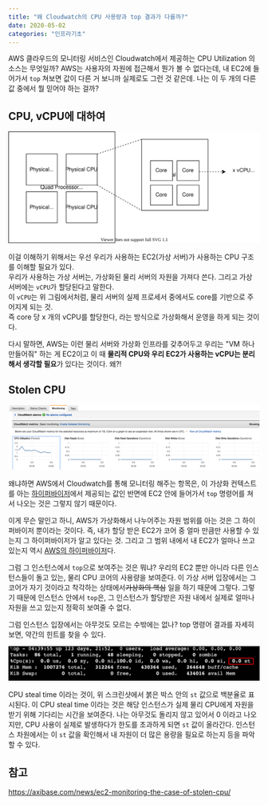 ```yaml
---
title: "왜 Cloudwatch의 CPU 사용량과 top 결과가 다를까?"
date: 2020-05-02
categories: "인프라기초"
---
```


AWS 클라우드의 모니터링 서비스인 Cloudwatch에서 제공하는 CPU Utilization 의 소스는 무엇일까? AWS는 사용자의 자원에 접근해서 뭔가 볼 수 없다는데, 내 EC2에 들어가서 `top` 쳐보면 값이 다른 거 보니까 실제로도 그런 것 같은데. 나는 이 두 개의 다른 값 중에서 뭘 믿어야 하는 걸까?

## CPU, vCPU에 대하여

![CPU 가상화](/assets/images/2020-05-02/cpu.svg)



이걸 이해하기 위해서는 우선 우리가 사용하는 EC2(가상 서버)가 사용하는 CPU 구조를 이해할 필요가 있다.  
우리가 사용하는 가상 서버는, 가상화된 물리 서버의 자원을 가져다 쓴다. 그리고 가상 서버에는 `vCPU`가 할당된다고 말한다.  
이 `vCPU`는 위 그림에서처럼, 물리 서버의 실제 프로세서 중에서도 core를 기반으로 주어지게 되는 것.  
즉 core 당 x 개의 vCPU를 할당한다, 라는 방식으로 가상화해서 운영을 하게 되는 것이다.

다시 말하면, AWS는 이런 물리 서버와 가상화 인프라를 갖추어두고 우리는 "VM 하나 만들어줘" 하는 게 EC2이고
이 때 **물리적 CPU와 우리 EC2가 사용하는 vCPU는 분리해서 생각할 필요**가 있다는 것이다.
왜?! 

## Stolen CPU

![EC2의 기본 모니터링](/assets/images/2020-05-02/ec2-monitoring.png)


왜냐하면 AWS에서 Cloudwatch를 통해 모니터링 해주는 항목은, 이 가상화 컨텍스트를 아는 [하이퍼바이저](https://ko.wikipedia.org/wiki/%ED%95%98%EC%9D%B4%ED%8D%BC%EB%B0%94%EC%9D%B4%EC%A0%80)에서 제공되는 값인 반면에 EC2 안에 들어가서 `top` 명령어를 쳐서 나오는 것은 그렇지 않기 때문이다.  

이게 무슨 말인고 하니, AWS가 가상화해서 나누어주는 자원 범위를 아는 것은 그 하이퍼바이저 뿐이라는 것이다. 즉, 내가 할당 받은 EC2가 코어 중 얼마 만큼만 사용할 수 있는지 그 하이퍼바이저가 알고 있다는 것. 그리고 그 범위 내에서 내 EC2가 얼마나 쓰고 있는지 역시 [AWS의 하이퍼바이저](https://aws.amazon.com/ko/ec2/nitro/)다.

그럼 그 인스턴스에서 `top`으로 보여주는 것은 뭐냐? 우리의 EC2 뿐만 아니라 다른 인스턴스들이 돌고 있는, 물리 CPU 코어의 사용량을 보여준다. 이 가상 서버 입장에서는 그 코어가 자기 것이라고 착각하는 상태에서~~가상화의 핵심~~ 일을 하기 때문에 그렇다. 그렇기 때문에 인스턴스 안에서 `top`은, 그 인스턴스가 할당받은 자원 내에서 실제로 얼마나 자원을 쓰고 있는지 정확히 보여줄 수 없다.

그럼 인스턴스 입장에서는 아무것도 모르는 수밖에는 없나? top 명령어 결과를 자세히 보면, 약간의 힌트를 찾을 수 있다.


![Stolen CPU](/assets/images/2020-05-02/stolen-cpu.png)


CPU steal time 이라는 것이, 위 스크린샷에서 붉은 박스 안의 `st` 값으로 백분율로 표시된다. 이 CPU steal time 이라는 것은 해당 인스턴스가 실제 물리 CPU에게 자원을 받기 위해 기다리는 시간을 보여준다. 나는 아무것도 돌리지 않고 있어서 0 이라고 나오지만, CPU 사용이 실제로 발생하다가 한도를 초과하게 되면 `st` 값이 올라간다. 인스턴스 차원에서는 이 `st` 값을 확인해서 내 자원이 더 많은 용량을 필요로 하는지 등을 파악할 수 있다.

## 참고
https://axibase.com/news/ec2-monitoring-the-case-of-stolen-cpu/